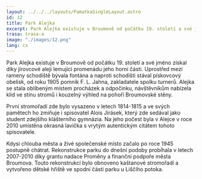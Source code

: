 ```yaml
---
layout: ../../../layouts/PamatkaSingleLayout.astro
id: 12
title: Park Alejka
excerpt: Park Alejka existuje v Broumově od počátku 19. století a své jméno získal díky jírovcové aleji lemující promenádu jeho horní části. Uprostřed mezi rameny schodiště bývala fontána a naproti schodišti stával pískovcový obelisk, od roku 1905 pomník F. L. Jahna, zakladatele spolku turnerů. Alejka se stala oblíbeným místem procházek a odpočinku, návštěvníkům nabízela klid ve stínu stromů i kouzelný výhled na pohoří Broumovské stěny.
trasa: trasa-a
image: "./images/12.png"
lang: cs
---
```


Park Alejka existuje v Broumově od počátku 19. století a své jméno získal díky jírovcové aleji lemující promenádu jeho horní části. Uprostřed mezi rameny schodiště bývala fontána a naproti schodišti stával pískovcový obelisk, od roku 1905 pomník F. L. Jahna, zakladatele spolku turnerů. Alejka se stala oblíbeným místem procházek a odpočinku, návštěvníkům nabízela klid ve stínu stromů i kouzelný výhled na pohoří Broumovské stěny.

První stromořadí zde bylo vysazeno v letech 1814-1815 a ve svých pamětech ho zmiňuje i spisovatel Alois Jirásek, který zde sedával jako student zdejšího klášterního gymnázia. Na jeho počest byla v Alejce  v roce 2010 umístěna okrasná lavička s vrytým autentickým citátem tohoto spisovatele.

Kdysi chlouba města a živé společenské místo začalo po roce 1945 postupně chátrat. Rekonstrukce parku do dnešní podoby probíhala v letech 2007-2010 díky grantu nadace Proměny a finanční podpoře města Broumova. Touto rekonstrukcí bylo obnoveno kaštanové stromořadí a vytvořeno dětské hřiště ve spodní části parku u Liščího potoka.
